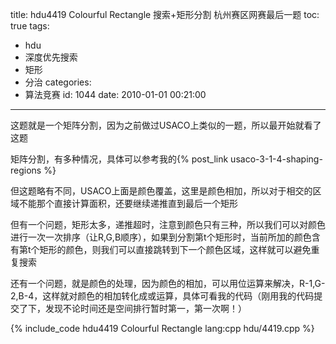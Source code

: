 title: hdu4419 Colourful Rectangle  搜索+矩形分割  杭州赛区网赛最后一题
toc: true
tags:
  - hdu
  - 深度优先搜索
  - 矩形
  - 分治
categories:
  - 算法竞赛
id: 1044
date: 2010-01-01 00:21:00
---

这题就是一个矩阵分割，因为之前做过USACO上类似的一题，所以最开始就看了这题

矩阵分割，有多种情况，具体可以参考我的{% post_link usaco-3-1-4-shaping-regions %}

但这题略有不同，USACO上面是颜色覆盖，这里是颜色相加，所以对于相交的区域不能那个直接计算面积，还要继续递推直到最后一个矩形

但有一个问题，矩形太多，递推超时，注意到颜色只有三种，所以我们可以对颜色进行一次一次排序（让R,G,B顺序），如果到分割第t个矩形时，当前所加的颜色含有第t个矩形的颜色，则我们可以直接跳转到下一个颜色区域，这样就可以避免重复搜索

还有一个问题，就是颜色的处理，因为颜色的相加，可以用位运算来解决，R-1,G-2,B-4，这样就对颜色的相加转化成或运算，具体可看我的代码（刚用我的代码提交了下，发现不论时间还是空间排行暂时第一，第一次啊！）

{% include_code hdu4419 Colourful Rectangle lang:cpp hdu/4419.cpp %}
